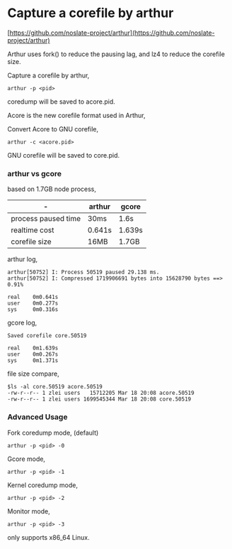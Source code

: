 # Capture a corefile by arthur

[https://github.com/noslate-project/arthur](https://github.com/noslate-project/arthur)

Arthur uses fork() to reduce the pausing lag, and lz4 to reduce the corefile size.

Capture a corefile by arthur,

```
arthur -p <pid>
```
coredump will be saved to acore.pid.

Acore is the new corefile format used in Arthur, 

Convert Acore to GNU corefile, 
```
arthur -c <acore.pid>
```
GNU corefile will be saved to core.pid.

### arthur vs gcore

based on 1.7GB node process,

| - | arthur | gcore |
| --- | --- | --- |
| process paused time | 30ms | 1.6s |
| realtime cost | 0.641s | 1.639s |
| corefile size | 16MB | 1.7GB |


arthur log,
```
arthur[50752] I: Process 50519 paused 29.138 ms.
arthur[50752] I: Compressed 1719906691 bytes into 15628790 bytes ==> 0.91%

real    0m0.641s
user    0m0.277s
sys     0m0.316s
```

gcore log,
```
Saved corefile core.50519

real    0m1.639s
user    0m0.267s
sys     0m1.371s
```

file size compare,
```
$ls -al core.50519 acore.50519
-rw-r--r-- 1 zlei users   15712205 Mar 18 20:08 acore.50519
-rw-r--r-- 1 zlei users 1699545344 Mar 18 20:08 core.50519
```

### Advanced Usage

Fork coredump mode, (default)
```
arthur -p <pid> -0
```

Gcore mode,
```
arthur -p <pid> -1
```

Kernel coredump mode,
```
arthur -p <pid> -2
```

Monitor mode,

```
arthur -p <pid> -3
```

only supports x86_64 Linux.
